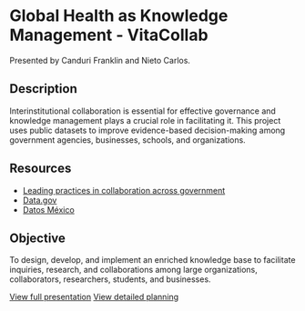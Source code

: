 # Global Health as Knowledge Management - VitaCollab

Presented by Canduri Franklin and Nieto Carlos.

## Description
Interinstitutional collaboration is essential for effective governance and knowledge management plays a crucial role in facilitating it. This project uses public datasets to improve evidence-based decision-making among government agencies, businesses, schools, and organizations.

## Resources
- [Leading practices in collaboration across government](https://www.gao.gov/leading-practices-collaboration-across-government)
- [Data.gov](https://data.gov/)
- [Datos México](https://www.economia.gob.mx/datamexico/es)

## Objective
To design, develop, and implement an enriched knowledge base to facilitate inquiries, research, and collaborations among large organizations, collaborators, researchers, students, and businesses.

[View full presentation](Presentation.md)
[View detailed planning](Planification.md)

